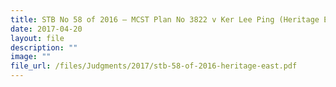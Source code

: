 ```yaml
---
title: STB No 58 of 2016 – MCST Plan No 3822 v Ker Lee Ping (Heritage East)
date: 2017-04-20
layout: file
description: ""
image: ""
file_url: /files/Judgments/2017/stb-58-of-2016-heritage-east.pdf
---
```

